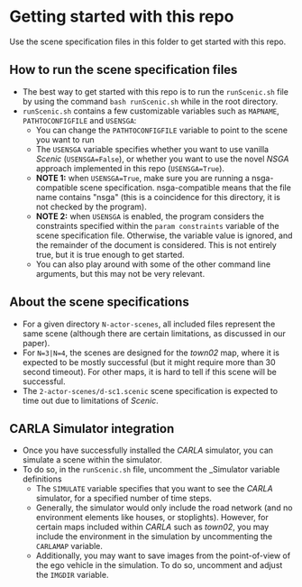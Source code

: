 # Getting started with this repo
Use the scene specification files in this folder to get started with this repo.

## How to run the scene specification files
* The best way to get started with this repo is to run the `runScenic.sh` file by using the command `bash runScenic.sh` while in the root directory.
* `runScenic.sh` contains a few customizable variables such as `MAPNAME`, `PATHTOCONFIGFILE` and `USENSGA`:
  * You can change the `PATHTOCONFIGFILE` variable to point to the scene you want to run
  * The `USENSGA` variable specifies whether you want to use vanilla _Scenic_ (`USENSGA=False`), or whether you want to use the novel _NSGA_ approach implemented in this repo (`USENSGA=True`). 
  * __NOTE 1:__ when `USENSGA=True`, make sure you are running a nsga-compatible scene specification. nsga-compatible means that the file name contains "nsga" (this is a coincidence for this directory, it is not checked by the program).
  * __NOTE 2:__ when `USENSGA` is enabled, the program considers the constraints specified within the `param constraints` variable of the scene specification file. Otherwise, the variable value is ignored, and the remainder of the document is considered. This is not entirely true, but it is true enough to get started.
  * You can also play around with some of the other command line arguments, but this may not be very relevant.

## About the scene specifications
* For a given directory `N-actor-scenes`, all included files represent the same scene (although there are certain limitations, as discussed in our paper).
* For `N=3|N=4`, the scenes are designed for the _town02_ map, where it is expected to be mostly successful (but it might require more than 30 second timeout). For other maps, it is hard to tell if this scene will be successful.
* The `2-actor-scenes/d-sc1.scenic` scene specification is expected to time out due to limitations of _Scenic_.

## CARLA Simulator integration
* Once you have successfully installed the _CARLA_ simulator, you can simulate a scene within the simulator.
* To do so, in the `runScenic.sh` file, uncomment the _Simulator variable definitions
  * The `SIMULATE` variable specifies that you want to see the _CARLA_ simulator, for a specified number of time steps.
  * Generally, the simulator would only include the road network (and no environment elements like houses, or stoplights). However, for certain maps included within _CARLA_ such as _town02_, you may include the environment in the simulation by uncommenting the `CARLAMAP` variable.
  * Additionally, you may want to save images from the point-of-view of the ego vehicle in the simulation. To do so, uncomment and adjust the `IMGDIR` variable.